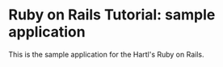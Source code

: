 # Ruby on Rails Tutorial: sample application

This is the sample application for
the Hartl's Ruby on Rails.